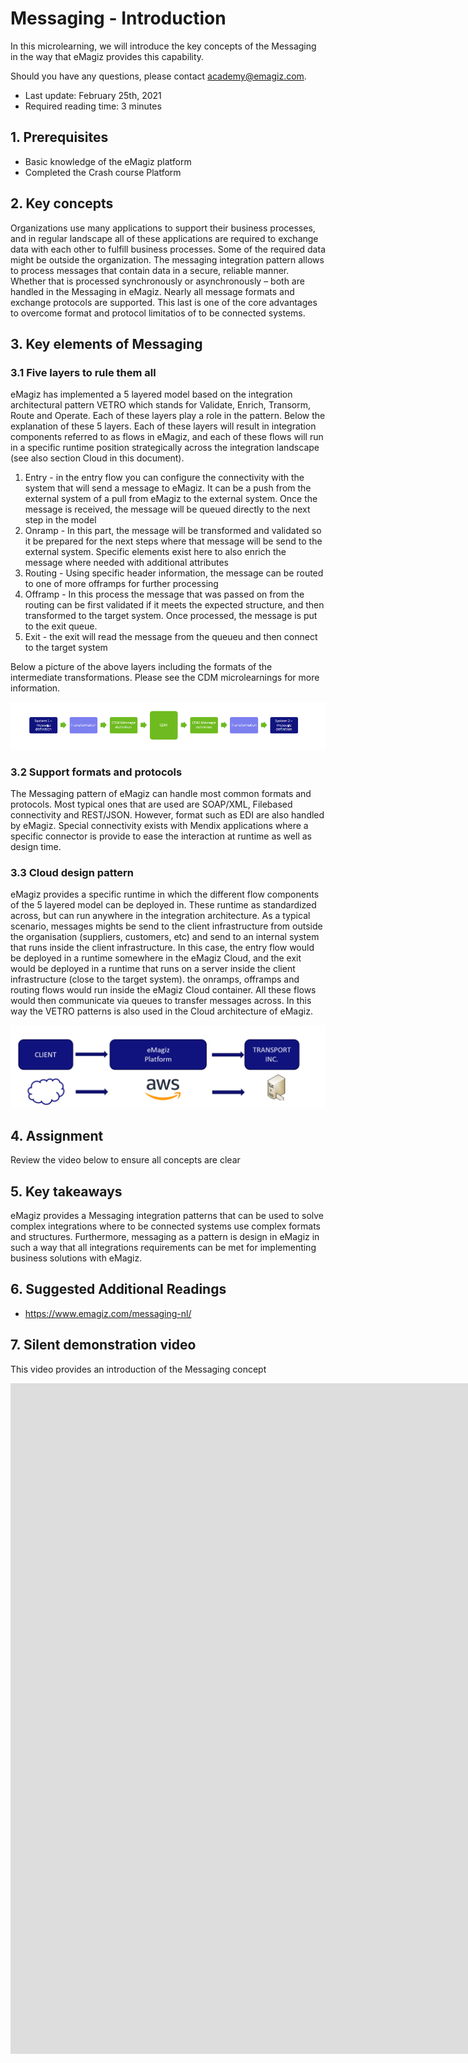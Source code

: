 # Messaging - Introduction

In this microlearning, we will introduce the key concepts of the Messaging in the way that eMagiz provides this capability.

Should you have any questions, please contact academy@emagiz.com.

- Last update: February 25th, 2021
- Required reading time: 3 minutes

## 1. Prerequisites
- Basic knowledge of the eMagiz platform
- Completed the Crash course Platform

## 2. Key concepts
Organizations use many applications to support their business processes, and in regular landscape all of these applications are required to exchange data with each other to fulfill business processes. Some of the required data might be outside the organization. The messaging integration pattern allows to process messages that contain data in a secure, reliable manner. Whether that is processed synchronously or asynchronously – both are handled in the Messaging in eMagiz. Nearly all message formats and exchange protocols are supported. This last is one of the core advantages to overcome format and protocol limitatios of to be connected systems.


## 3. Key elements of Messaging


### 3.1 Five layers to rule them all
eMagiz has implemented a 5 layered model based on the integration architectural pattern VETRO which stands for Validate, Enrich, Transorm, Route and Operate. Each of these layers play a role in the pattern. Below the explanation of these 5 layers. Each of these layers will result in integration components referred to as flows in eMagiz, and each of these flows will run in a specific runtime position strategically across the integration landscape (see also section Cloud in this document).

1. Entry - in the entry flow you can configure the connectivity with the system that will send a message to eMagiz. It can be a push from the external system of a pull from eMagiz to the external system. Once the message is received, the message will be queued directly to the next step in the model
2. Onramp - In this part, the message will be transformed and validated so it be prepared for the next steps where that message will be send to the external system. Specific elements exist here to also enrich the message where needed with additional attributes
3. Routing - Using specific header information, the message can be routed to one of more offramps for further processing
4. Offramp - In this process the message that was passed on from the routing can be first validated if it meets the expected structure, and then transformed to the target system. Once processed, the message is put to the exit queue.
5. Exit - the exit will read the message from the queueu and then connect to the target system

Below a picture of the above layers including the formats of the intermediate transformations. Please see the CDM microlearnings for more information.

<p align="center"><img src="../../img/microlearning/crashcourse-messaging-introduction-pic1.png"></p> 


### 3.2 Support formats and protocols
The Messaging pattern of eMagiz can handle most common formats and protocols. Most typical ones that are used are SOAP/XML, Filebased connectivity and REST/JSON. However, format such as EDI are also handled by eMagiz. Special connectivity exists with Mendix applications where a specific connector is provide to ease the interaction at runtime as well as design time.

### 3.3 Cloud design pattern
eMagiz provides a specific runtime in which the different flow components of the 5 layered model can be deployed in. These runtime as standardized across, but can run anywhere in the integration architecture. As a typical scenario, messages mights be send to the client infrastructure from outside the organisation (suppliers, customers, etc) and send to an internal system that runs inside the client infrastructure. In this case, the entry flow would be deployed in a runtime somewhere in the eMagiz Cloud, and the exit would be deployed in a runtime that runs on a server inside the client infrastructure (close to the target system). the onramps, offramps and routing flows would run inside the eMagiz Cloud container. All these flows would then communicate via queues to transfer messages across. In this way the VETRO patterns is also used in the Cloud architecture of eMagiz.

<p align="center"><img src="../../img/microlearning/crashcourse-messaging-introduction-pic2.png"></p> 


## 4. Assignment

Review the video below to ensure all concepts are clear

## 5. Key takeaways

eMagiz provides a Messaging integration patterns that can be used to solve complex integrations where to be connected systems use complex formats and structures. Furthermore, messaging as a pattern is design in eMagiz in such a way that all integrations requirements can be met for implementing business solutions with eMagiz. 

## 6. Suggested Additional Readings

- https://www.emagiz.com/messaging-nl/

## 7. Silent demonstration video

This video provides an introduction of the Messaging concept

<iframe width="1907" height="1073" src="https://www.youtube.com/embed/Dy7hDzdE3tI" frameborder="0" allow="accelerometer; autoplay; clipboard-write; encrypted-media; gyroscope; picture-in-picture" allowfullscreen></iframe>